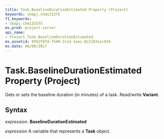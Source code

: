 ```yaml
---
title: Task.BaselineDurationEstimated Property (Project)
keywords: vbapj.chm131575
f1_keywords:
- vbapj.chm131575
ms.prod: project-server
api_name:
- Project.Task.BaselineDurationEstimated
ms.assetid: 9f62f07d-7540-2ce3-1eec-8c2183cec834
ms.date: 06/08/2017
---
```



# Task.BaselineDurationEstimated Property (Project)

Gets or sets the baseline duration (in minutes) of a task. Read/write  **Variant**.


## Syntax

 _expression_. **BaselineDurationEstimated**

 _expression_ A variable that represents a **Task** object.


